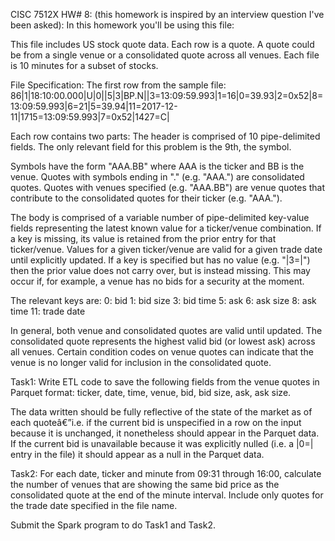 CISC 7512X HW# 8: (this homework is inspired by an interview question I've been asked): In this homework you'll be using this file:
<!-- [quotes_UsConsolidated_....txt.gz]. -->

This file includes US stock quote data. Each row is a quote. A quote could be from a single venue or a consolidated quote across all venues. Each file is 10 minutes for a subset of stocks.

File Specification: The first row from the sample file:
86|1|18:10:00.000|U|0||5|3|BP.N||3=13:09:59.993|1=16|0=39.93|2=0x52|8=13:09:59.993|6=21|5=39.94|11=2017-12-11|1715=13:09:59.993|7=0x52|1427=C|

Each row contains two parts:
The header is comprised of 10 pipe-delimited fields. The only relevant field for this problem is the 9th, the symbol.

Symbols have the form "AAA.BB" where AAA is the ticker and BB is the venue.
Quotes with symbols ending in "." (e.g. "AAA.") are consolidated quotes.
Quotes with venues specified (e.g. "AAA.BB") are venue quotes that contribute to the consolidated quotes for their ticker (e.g. "AAA.").

The body is comprised of a variable number of pipe-delimited key-value fields representing the latest known value for a ticker/venue combination.
If a key is missing, its value is retained from the prior entry for that ticker/venue. Values for a given ticker/venue are valid for a given trade date until explicitly updated.
If a key is specified but has no value (e.g. "|3=|") then the prior value does not carry over, but is instead missing. This may occur if, for example, a venue has no bids for a security at the moment.

The relevant keys are:
0: bid
1: bid size
3: bid time
5: ask
6: ask size
8: ask time
11: trade date

In general, both venue and consolidated quotes are valid until updated. The consolidated quote represents the highest valid bid (or lowest ask) across all venues. Certain condition codes on venue quotes can indicate that the venue is no longer valid for inclusion in the consolidated quote.

Task1: Write ETL code to save the following fields from the venue quotes in Parquet format:
ticker, date, time, venue, bid, bid size, ask, ask size.

The data written should be fully reflective of the state of the market as of each quoteâ€”i.e. if the current bid is unspecified in a row on the input because it is unchanged, it nonetheless should appear in the Parquet data. If the current bid is unavailable because it was explicitly nulled (i.e. a |0=| entry in the file) it should appear as a null in the Parquet data.

Task2: For each date, ticker and minute from 09:31 through 16:00, calculate the number of venues that are showing the same bid price as the consolidated quote at the end of the minute interval. Include only quotes for the trade date specified in the file name.

Submit the Spark program to do Task1 and Task2. 